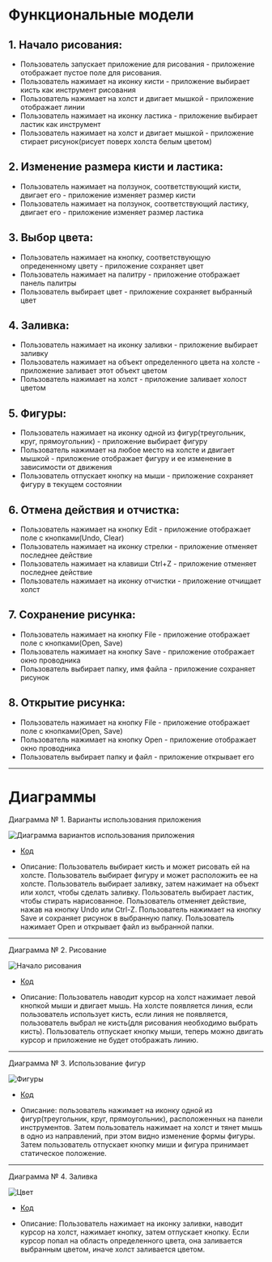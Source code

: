 # Функциональные модели

## 1. Начало рисования:

* Пользователь запускает приложение для рисования - приложение отображает пустое поле для рисования.
* Пользователь нажимает на иконку кисти - приложение выбирает кисть как инструмент рисования
* Пользователь нажимает на холст и двигает мышкой - приложение отображает линии
* Пользователь нажимает на иконку ластика - приложение выбирает ластик как инструмент
* Пользователь нажимает на холст и двигает мышкой - приложение стирает рисунок(рисует поверх холста белым цветом)

## 2. Изменение размера кисти и ластика:

* Пользователь нажимает на ползунок, соответствующий кисти, двигает его - приложение изменяет размер кисти
* Пользователь нажимает на ползунок, соответствующий ластику, двигает его - приложение изменяет размер ластика

## 3. Выбор цвета:

* Пользователь нажимает на кнопку, соответствующую опредененному цвету - приложение сохраняет цвет
* Пользователь нажимает на палитру - приложение отображает панель палитры
* Пользователь выбирает цвет - приложение сохраняет выбранный цвет

## 4. Заливка:

* Пользователь нажимает на иконку заливки - приложение выбирает заливку
* Пользователь нажимает на объект определенного цвета на холсте - приложение заливает этот объект цветом
* Пользователь нажимает на холст - приложение заливает холост цветом

## 5. Фигуры:

* Пользователь нажимает на иконку одной из фигур(треугольник, круг, прямоугольник) - приложение выбирает фигуру
* Пользователь нажимает на любое место на холсте и двигает мышкой - приложение отображает фигуру и ее изменение в зависимости от движения
* Пользователь отпускает кнопку на мыши - приложение сохраняет фигуру в текущем состоянии

## 6. Отмена действия и отчистка:

* Пользователь нажимает на кнопку Edit - приложение отображает поле с кнопками(Undo, Clear)
* Пользователь нажимает на иконку стрелки - приложение отменяет последнее действие
* Пользователь нажимает на клавиши Ctrl+Z - приложение отменяет последнее действие
* Пользователь нажимает на иконку отчистки - приложение отчищает холст

## 7. Сохранение рисунка:

* Пользователь нажимает на кнопку File - приложение отображает поле с кнопками(Open, Save)
* Пользователь нажимает на кнопку Save - приложение отображает окно проводника
* Пользователь выбирает папку, имя файла - приложение сохраняет рисунок

## 8. Открытие рисунка:

* Пользователь нажимает на кнопку File - приложение отображает поле с кнопками(Open, Save)
* Пользователь нажимает на кнопку Open - приложение отображает окно проводника
* Пользователь выбирает папку и файл - приложение открывает его


___
# Диаграммы

Диаграмма № 1. Варианты использования приложения

 ![Диаграмма вариантов использования приложения](https://github.com/UnVeh/reposit/blob/master/diagrams/funct.png)
 
 * [Код](https://github.com/UnVeh/reposit/blob/master/diagrams/func.puml)

 * Описание: Пользователь выбирает кисть и может рисовать ей на холсте. Пользователь выбирает фигуру и может расположить ее на холсте. Пользователь выбирает заливку, затем нажимает на объект или холст, чтобы сделать заливку. Пользователь выбирает ластик, чтобы стирать нарисованное. Пользователь отменяет действие, нажав на кнопку Undo или Ctrl-Z. Пользователь нажимает на кнопку Save и сохраняет рисунок в выбранную папку. Пользователь нажимает Open и открывает файл из выбранной папки. 
___

Диаграмма № 2. Рисование

![Начало рисования](https://github.com/UnVeh/reposit/blob/master/diagrams/activity2.png)
 * [Код](https://github.com/UnVeh/reposit/blob/master/diagrams/activity2.puml)

 * Описание: Пользователь наводит курсор на холст нажимает левой кнопкой мыши и двигает мышь. На холсте появляется линия, если пользователь использует кисть, если линия не появляется, пользователь выбрал не кисть(для рисования необходимо выбрать кисть). Пользователь отпускает кнопку мыши, теперь можно двигать курсор и приложение не будет отображать линию.
 

___

Диаграмма № 3. Использование фигур

  ![Фигуры](https://github.com/UnVeh/reposit/blob/master/diagrams/activity1.png)
 * [Код](https://github.com/UnVeh/reposit/blob/master/diagrams/activity1.puml)

 * Описание: пользователь нажимает на иконку одной из фигур(треугольник, круг, прямоугольник), расположенных на панели инструментов. Затем пользователь нажимает на холст и тянет мышь в одно из направлений, при этом видно изменение формы фигуры. Затем пользователь отпускает кнопку миши и фигура принимает статическое положение.

___

Диаграмма № 4. Заливка

![Цвет](https://github.com/UnVeh/reposit/blob/master/diagrams/activity3.png)
 * [Код](https://github.com/UnVeh/reposit/blob/master/diagrams/activity3.puml)

 * Описание: Пользователь нажимает на иконку заливки, наводит курсор на холст, нажимает кнопку, затем отпускает кнопку. Если курсор попал на область определенного цвета, она заливается выбранным цветом, иначе холст заливается цветом.


 
    
 
